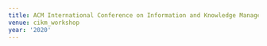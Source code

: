 ```yaml
---
title: ACM International Conference on Information and Knowledge Management (2020)
venue: cikm_workshop
year: '2020'
---
```

